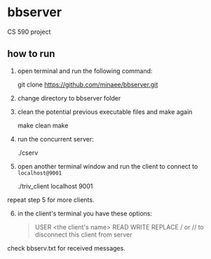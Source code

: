 # bbserver
CS 590 project


## how to run
 1. open terminal and run the following command:

    git clone https://github.com/minaee/bbserver.git

 2. change directory to bbserver folder

 3. clean the potential previous executable files and make again

    make clean
    make

 4. run the concurrent server:

    ./cserv

 5. open another terminal window and run the client to connect to `localhost@9001`

    ./triv_client localhost 9001

repeat step 5 for more clients.

 6. in the client's terminal you have these options:

    > USER <the client's name>
    > READ <message number>
    > WRITE <message>
    > REPLACE <message number>/<your new message to replcae old one>
    > <quit> or <blank input>  // to disconnect this client from server


check bbserv.txt for received messages.

